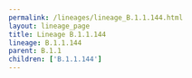 ```yaml
---
permalink: /lineages/lineage_B.1.1.144.html
layout: lineage_page
title: Lineage B.1.1.144
lineage: B.1.1.144
parent: B.1.1
children: ['B.1.1.144']
---
```

